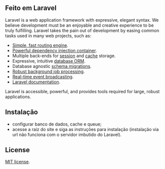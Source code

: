 ## Feito em  Laravel

Laravel is a web application framework with expressive, elegant syntax. We believe development must be an enjoyable and creative experience to be truly fulfilling. Laravel takes the pain out of development by easing common tasks used in many web projects, such as:

- [Simple, fast routing engine](https://laravel.com/docs/routing).
- [Powerful dependency injection container](https://laravel.com/docs/container).
- Multiple back-ends for [session](https://laravel.com/docs/session) and [cache](https://laravel.com/docs/cache) storage.
- Expressive, intuitive [database ORM](https://laravel.com/docs/eloquent).
- Database agnostic [schema migrations](https://laravel.com/docs/migrations).
- [Robust background job processing](https://laravel.com/docs/queues).
- [Real-time event broadcasting](https://laravel.com/docs/broadcasting).
- [Laravel documentation](https://laravel.com/docs).

Laravel is accessible, powerful, and provides tools required for large, robust applications.

## Instalação
- configurar banco de dados, cache e queue;
- acesse a raiz do site e siga as instruções para instalação (instalação via url não funciona com o servidor imbutido do Laravel).

## License

[MIT license](https://opensource.org/licenses/MIT).
